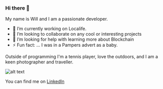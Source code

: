 ### Hi there 👋


My name is Will and I am a passionate developer. 

- 🔭 I’m currently working on Localife.
- 👯 I’m looking to collaborate on any cool or interesting projects
- 🤔 I’m looking for help with learning more about Blockchain
- ⚡ Fun fact: ... I was in a Pampers advert as a baby. 

Outside of programming I'm a tennis player, love the outdoors, and I am a keen photographer and traveller. 

![alt text](https://p.kindpng.com/picc/s/112-1127618_website-designing-company-web-development-clipart-png-transparent.png "Dev Juggling")

You can find me on [LinkedIn](https://www.linkedin.com/in/william-jl-johnson/)

